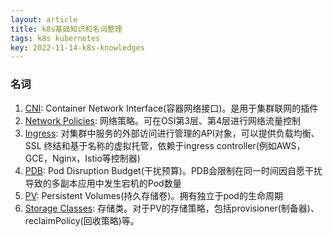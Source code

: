 ```yaml
---
layout: article
title: k8s基础知识和名词整理
tags: k8s kubernetes
key: 2022-11-14-k8s-knowledges
---
```


### 名词
1. [CNI](https://kubernetes.io/docs/concepts/extend-kubernetes/compute-storage-net/network-plugins/): Container Network Interface(容器网络接口)。是用于集群联网的插件
2. [Network Policies](https://kubernetes.io/docs/concepts/services-networking/network-policies/): 网络策略。可在OSI第3层、第4层进行网络流量控制
3. [Ingress](https://kubernetes.io/docs/concepts/services-networking/ingress/): 对集群中服务的外部访问进行管理的API对象，可以提供负载均衡、SSL 终结和基于名称的虚拟托管，依赖于ingress controller(例如AWS，GCE，Nginx，Istio等控制器)
4. [PDB](https://kubernetes.io/docs/concepts/workloads/pods/disruptions/): Pod Disruption Budget(干扰预算)。PDB会限制在同一时间因自愿干扰导致的多副本应用中发生宕机的Pod数量
5. [PV](https://kubernetes.io/docs/concepts/storage/persistent-volumes/): Persistent Volumes(持久存储卷)。拥有独立于pod的生命周期
6. [Storage Classes](https://kubernetes.io/docs/concepts/storage/storage-classes/): 存储类。对于PV的存储策略，包括provisioner(制备器)、reclaimPolicy(回收策略)等。
